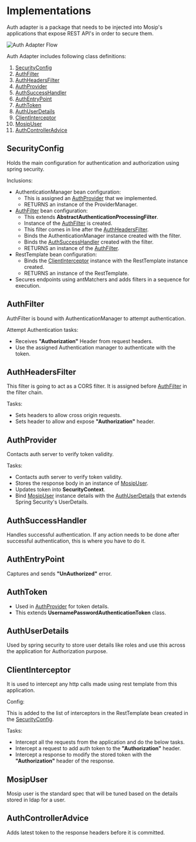 # Implementations

Auth adapter is a package that needs to be injected into Mosip's applications that expose REST API's in order to secure them.

![Auth Adapter Flow](_images/auth/auth_adapter_flow.png)

Auth Adapter includes following class definitions:

1. [SecurityConfig](#SecurityConfig)
2. [AuthFilter](#AuthFilter)
3. [AuthHeadersFilter](#AuthHeadersFilter)
4. [AuthProvider](#AuthProvider)
5. [AuthSuccessHandler](#AuthSuccessHandler)
6. [AuthEntryPoint](#AuthEntryPoint)
7. [AuthToken](#AuthToken)
8. [AuthUserDetails](#AuthUserDetails)
9. [ClientInterceptor](#ClientInterceptor)
10. [MosipUser](#MosipUser)
11. [AuthControllerAdvice](#AuthControllerAdvice)

## SecurityConfig

Holds the main configuration for authentication and authorization using spring security.

Inclusions:

* AuthenticationManager bean configuration:
  * This is assigned an [AuthProvider](#AuthProvider) that we implemented.
  * RETURNS an instance of the ProviderManager.
* [AuthFilter](#AuthFilter) bean configuration:
  * This extends **AbstractAuthenticationProcessingFilter**.
  * Instance of the [AuthFilter](#AuthFilter) is created.
  * This filter comes in line after the [AuthHeadersFilter](#AuthHeadersFilter).
  * Binds the AuthenticationManager instance created with the filter.
  * Binds the [AuthSuccessHandler](#AuthSuccessHandler) created with the filter.
  * RETURNS an instance of the [AuthFilter](#AuthFilter).
* RestTemplate bean configuration:
  * Binds the [ClientInterceptor](#ClientInterceptor) instance with the RestTemplate instance created.
  * RETURNS an instance of the RestTemplate.
* Secures endpoints using antMatchers and adds filters in a sequence for execution.

## AuthFilter

AuthFilter is bound with AuthenticationManager to attempt authentication.

Attempt Authentication tasks:

* Receives **"Authorization"** Header from request headers.
* Use the assigned Authentication manager to authenticate with the token.

## AuthHeadersFilter

This filter is going to act as a CORS filter. It is assigned before [AuthFilter](#AuthFilter) in the filter chain.

Tasks:

* Sets headers to allow cross origin requests.
* Sets header to allow and expose **"Authorization"** header.

## AuthProvider

Contacts auth server to verify token validity.

Tasks:

* Contacts auth server to verify token validity.
* Stores the response body in an instance of [MosipUser](#MosipUser).
* Updates token into **SecurityContext**.
* Bind [MosipUser](#MosipUser) instance details with the [AuthUserDetails](#AuthUserDetails) that extends Spring Security's UserDetails.

## AuthSuccessHandler

Handles successful authentication. If any action needs to be done after successful authentication, this is where you have to do it.

## AuthEntryPoint

Captures and sends **"UnAuthorized"** error.

## AuthToken

* Used in [AuthProvider](#AuthProvider) for token details.
* This extends **UsernamePasswordAuthenticationToken** class.

## AuthUserDetails

Used by spring security to store user details like roles and use this across the application for Authorization purpose.

## ClientInterceptor

It is used to intercept any http calls made using rest template from this application.

Config:

This is added to the list of interceptors in the RestTemplate bean created in the [SecurityConfig](#SecurityConfig).

Tasks:

* Intercept all the requests from the application and do the below tasks.
* Intercept a request to add auth token to the **"Authorization"** header.
* Intercept a response to modify the stored token with the **"Authorization"** header of the response.

## MosipUser

Mosip user is the standard spec that will be tuned based on the details stored in ldap for a user.

## AuthControllerAdvice

Adds latest token to the response headers before it is committed.
